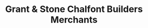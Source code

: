 ---
title: "Grant & Stone Chalfont Builders Merchants"
url: /chalfont-st-peter/grant-und-stone-chalfont-builders-merchants/
shop: Baustoffe
---